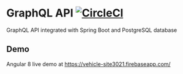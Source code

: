 # GraphQL API [![CircleCI](https://circleci.com/gh/grzegorz103/graphql.svg?style=svg)](https://circleci.com/gh/grzegorz103/graphql)

GraphQL API integrated with Spring Boot and PostgreSQL database

## Demo

Angular 8 live demo at https://vehicle-site3021.firebaseapp.com/
